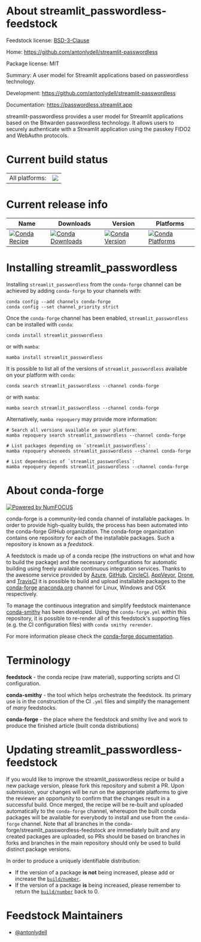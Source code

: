About streamlit_passwordless-feedstock
======================================

Feedstock license: [BSD-3-Clause](https://github.com/conda-forge/streamlit_passwordless-feedstock/blob/main/LICENSE.txt)

Home: https://github.com/antonlydell/streamlit-passwordless

Package license: MIT

Summary: A user model for Streamlit applications based on passwordless technology.

Development: https://github.com/antonlydell/streamlit-passwordless

Documentation: https://passwordless.streamlit.app

streamlit-passwordless provides a user model for Streamlit applications based on the
Bitwarden passwordless technology. It allows users to securely authenticate with a
Streamlit application using the passkey FIDO2 and WebAuthn protocols.


Current build status
====================


<table><tr><td>All platforms:</td>
    <td>
      <a href="https://dev.azure.com/conda-forge/feedstock-builds/_build/latest?definitionId=22439&branchName=main">
        <img src="https://dev.azure.com/conda-forge/feedstock-builds/_apis/build/status/streamlit_passwordless-feedstock?branchName=main">
      </a>
    </td>
  </tr>
</table>

Current release info
====================

| Name | Downloads | Version | Platforms |
| --- | --- | --- | --- |
| [![Conda Recipe](https://img.shields.io/badge/recipe-streamlit_passwordless-green.svg)](https://anaconda.org/conda-forge/streamlit_passwordless) | [![Conda Downloads](https://img.shields.io/conda/dn/conda-forge/streamlit_passwordless.svg)](https://anaconda.org/conda-forge/streamlit_passwordless) | [![Conda Version](https://img.shields.io/conda/vn/conda-forge/streamlit_passwordless.svg)](https://anaconda.org/conda-forge/streamlit_passwordless) | [![Conda Platforms](https://img.shields.io/conda/pn/conda-forge/streamlit_passwordless.svg)](https://anaconda.org/conda-forge/streamlit_passwordless) |

Installing streamlit_passwordless
=================================

Installing `streamlit_passwordless` from the `conda-forge` channel can be achieved by adding `conda-forge` to your channels with:

```
conda config --add channels conda-forge
conda config --set channel_priority strict
```

Once the `conda-forge` channel has been enabled, `streamlit_passwordless` can be installed with `conda`:

```
conda install streamlit_passwordless
```

or with `mamba`:

```
mamba install streamlit_passwordless
```

It is possible to list all of the versions of `streamlit_passwordless` available on your platform with `conda`:

```
conda search streamlit_passwordless --channel conda-forge
```

or with `mamba`:

```
mamba search streamlit_passwordless --channel conda-forge
```

Alternatively, `mamba repoquery` may provide more information:

```
# Search all versions available on your platform:
mamba repoquery search streamlit_passwordless --channel conda-forge

# List packages depending on `streamlit_passwordless`:
mamba repoquery whoneeds streamlit_passwordless --channel conda-forge

# List dependencies of `streamlit_passwordless`:
mamba repoquery depends streamlit_passwordless --channel conda-forge
```


About conda-forge
=================

[![Powered by
NumFOCUS](https://img.shields.io/badge/powered%20by-NumFOCUS-orange.svg?style=flat&colorA=E1523D&colorB=007D8A)](https://numfocus.org)

conda-forge is a community-led conda channel of installable packages.
In order to provide high-quality builds, the process has been automated into the
conda-forge GitHub organization. The conda-forge organization contains one repository
for each of the installable packages. Such a repository is known as a *feedstock*.

A feedstock is made up of a conda recipe (the instructions on what and how to build
the package) and the necessary configurations for automatic building using freely
available continuous integration services. Thanks to the awesome service provided by
[Azure](https://azure.microsoft.com/en-us/services/devops/), [GitHub](https://github.com/),
[CircleCI](https://circleci.com/), [AppVeyor](https://www.appveyor.com/),
[Drone](https://cloud.drone.io/welcome), and [TravisCI](https://travis-ci.com/)
it is possible to build and upload installable packages to the
[conda-forge](https://anaconda.org/conda-forge) [anaconda.org](https://anaconda.org/)
channel for Linux, Windows and OSX respectively.

To manage the continuous integration and simplify feedstock maintenance
[conda-smithy](https://github.com/conda-forge/conda-smithy) has been developed.
Using the ``conda-forge.yml`` within this repository, it is possible to re-render all of
this feedstock's supporting files (e.g. the CI configuration files) with ``conda smithy rerender``.

For more information please check the [conda-forge documentation](https://conda-forge.org/docs/).

Terminology
===========

**feedstock** - the conda recipe (raw material), supporting scripts and CI configuration.

**conda-smithy** - the tool which helps orchestrate the feedstock.
                   Its primary use is in the construction of the CI ``.yml`` files
                   and simplify the management of *many* feedstocks.

**conda-forge** - the place where the feedstock and smithy live and work to
                  produce the finished article (built conda distributions)


Updating streamlit_passwordless-feedstock
=========================================

If you would like to improve the streamlit_passwordless recipe or build a new
package version, please fork this repository and submit a PR. Upon submission,
your changes will be run on the appropriate platforms to give the reviewer an
opportunity to confirm that the changes result in a successful build. Once
merged, the recipe will be re-built and uploaded automatically to the
`conda-forge` channel, whereupon the built conda packages will be available for
everybody to install and use from the `conda-forge` channel.
Note that all branches in the conda-forge/streamlit_passwordless-feedstock are
immediately built and any created packages are uploaded, so PRs should be based
on branches in forks and branches in the main repository should only be used to
build distinct package versions.

In order to produce a uniquely identifiable distribution:
 * If the version of a package **is not** being increased, please add or increase
   the [``build/number``](https://docs.conda.io/projects/conda-build/en/latest/resources/define-metadata.html#build-number-and-string).
 * If the version of a package **is** being increased, please remember to return
   the [``build/number``](https://docs.conda.io/projects/conda-build/en/latest/resources/define-metadata.html#build-number-and-string)
   back to 0.

Feedstock Maintainers
=====================

* [@antonlydell](https://github.com/antonlydell/)

